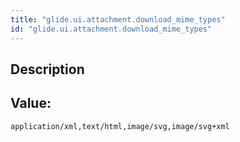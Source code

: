 ```yaml
---
title: "glide.ui.attachment.download_mime_types"
id: "glide.ui.attachment.download_mime_types"
---
```

## Description



## Value: 
```
application/xml,text/html,image/svg,image/svg+xml
```
